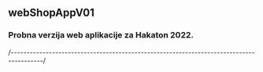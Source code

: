 ## webShopAppV01
### Probna verzija web aplikacije za Hakaton 2022.

/----------------------------------------------------------------------------------------/

